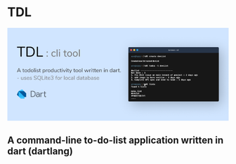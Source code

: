 # TDL

![poster](tdl_poster.png)

## A command-line to-do-list application written in dart (dartlang)
